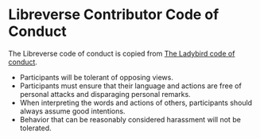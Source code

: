 # Libreverse Contributor Code of Conduct

The Libreverse code of conduct is copied from [The Ladybird code of conduct](https://github.com/LadybirdBrowser/ladybird/blob/master/CODE_OF_CONDUCT.md).

- Participants will be tolerant of opposing views.
- Participants must ensure that their language and actions are free of personal attacks and disparaging personal remarks.
- When interpreting the words and actions of others, participants should always assume good intentions.
- Behavior that can be reasonably considered harassment will not be tolerated.
